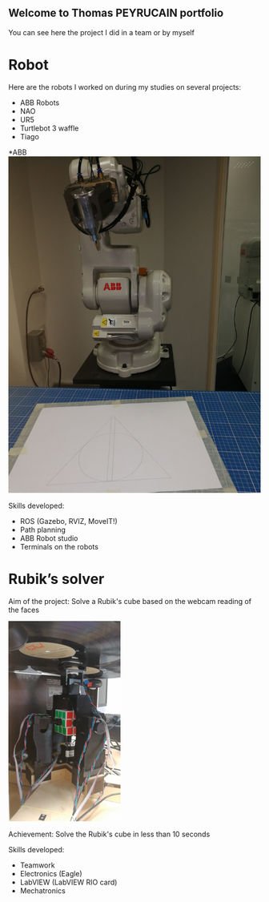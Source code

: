## Welcome to Thomas PEYRUCAIN portfolio

You can see here the project I did in a team or by myself

# Robot

Here are the robots I worked on during my studies on several projects:
- ABB Robots
- NAO
- UR5
- Turtlebot 3 waffle
- Tiago

*ABB ![ABB Robot](/images/ABB.jpg)

Skills developed:
- ROS (Gazebo, RVIZ, MoveIT!)
- Path planning
- ABB Robot studio
- Terminals on the robots

# Rubik’s solver

Aim of the project:
Solve a Rubik's cube based on the webcam reading of the faces

![ABB Robot](/images/Rubik.png)

Achievement:
Solve the Rubik's cube in less than 10 seconds

Skills developed:
- Teamwork
- Electronics (Eagle)
- LabVIEW (LabVIEW RIO card)
- Mechatronics

